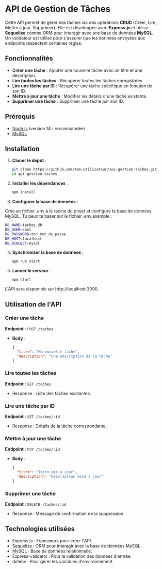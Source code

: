 # API de Gestion de Tâches

Cette API permet de gérer des tâches via des opérations **CRUD** (Créer, Lire, Mettre à jour, Supprimer). Elle est développée avec **Express.js** et utilise **Sequelize** comme ORM pour interagir avec une base de données **MySQL**. Un validateur est utilisé pour s'assurer que les données envoyées aux endpoints respectent certaines règles.

## Fonctionnalités

- **Créer une tâche** : Ajouter une nouvelle tâche avec un titre et une description.
- **Lire toutes les tâches** : Récupérer toutes les tâches enregistrées.
- **Lire une tâche par ID** : Récupérer une tâche spécifique en fonction de son ID.
- **Mettre à jour une tâche** : Modifier les détails d'une tâche existante.
- **Supprimer une tâche** : Supprimer une tâche par son ID.

## Prérequis

- [Node.js](https://nodejs.org/en/) (version 14+ recommandée)
- [MySQL](https://www.mysql.com/)

## Installation

1. **Cloner le dépôt** :

```bash
   git clone https://github.com/ton-utilisateur/api-gestion-taches.git
   cd api-gestion-taches
```

2. **Installer les dépendances** :

```bash
   npm install
```

3. **Configurer la base de données** :

Crée un fichier .env à la racine du projet et configure ta base de données MySQL. Tu peux te baser sur le fichier .env.example :

```bash
DB_NAME=taches_db
DB_USER=root
DB_PASSWORD=ton_mot_de_passe
DB_HOST=localhost
DB_DIALECT=mysql
```

4. **Synchroniser la base de données** :

```bash
   npm run start
```

5. **Lancer le serveur** :

```bash
   npm start
```

L'API sera disponible sur http://localhost:3000.

## Utilisation de l'API

### Créer une tâche

**Endpoint** : `POST /taches`

- **Body** :
  ```json
  {
    "titre": "Ma nouvelle tâche",
    "description": "Une description de la tâche"
  }
  ```

### Lire toutes les tâches

**Endpoint** : `GET /taches`

- Response : Liste des tâches existantes.

### Lire une tâche par ID

**Endpoint** : `GET /taches/:id`

- Response : Détails de la tâche correspondante.

### Mettre à jour une tâche

**Endpoint** : `PUT /taches/:id`

- **Body** :
  ```json
  {
    "titre": "Titre mis à jour",
    "description": "Description mise à jour"
  }
  ```

### Supprimer une tâche

**Endpoint** : `DELETE /taches/:id`

- Response : Message de confirmation de la suppression.

## Technologies utilisées

- Express.js : Framework pour créer l'API.
- Sequelize : ORM pour interagir avec la base de données MySQL.
- MySQL : Base de données relationnelle.
- Express-validator : Pour la validation des données d'entrée.
- dotenv : Pour gérer les variables d'environnement.
